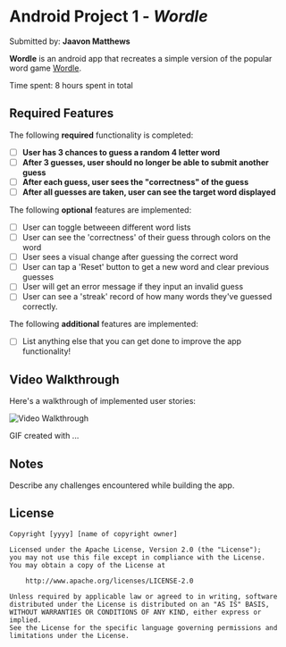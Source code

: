 # Android Project 1 - *Wordle*

Submitted by: **Jaavon Matthews**

**Wordle** is an android app that recreates a simple version of the popular word game [Wordle](https://www.nytimes.com/games/wordle/index.html). 

Time spent: 8 hours spent in total

## Required Features

The following **required** functionality is completed:

- [ ] **User has 3 chances to guess a random 4 letter word**
- [ ] **After 3 guesses, user should no longer be able to submit another guess**
- [ ] **After each guess, user sees the "correctness" of the guess**
- [ ] **After all guesses are taken, user can see the target word displayed**

The following **optional** features are implemented:

- [ ] User can toggle betweeen different word lists
- [ ] User can see the 'correctness' of their guess through colors on the word 
- [ ] User sees a visual change after guessing the correct word
- [ ] User can tap a 'Reset' button to get a new word and clear previous guesses
- [ ] User will get an error message if they input an invalid guess
- [ ] User can see a 'streak' record of how many words they've guessed correctly.

The following **additional** features are implemented:

* [ ] List anything else that you can get done to improve the app functionality!

## Video Walkthrough

Here's a walkthrough of implemented user stories:

<img src='http://i.imgur.com/link/to/your/gif/file.gif' title='Video Walkthrough' width='' alt='Video Walkthrough' />

<!-- Replace this with whatever GIF tool you used! -->
GIF created with ...  
<!-- Recommended tools:
[Kap](https://getkap.co/) for macOS
[ScreenToGif](https://www.screentogif.com/) for Windows
[peek](https://github.com/phw/peek) for Linux. -->

## Notes

Describe any challenges encountered while building the app.

## License

    Copyright [yyyy] [name of copyright owner]

    Licensed under the Apache License, Version 2.0 (the "License");
    you may not use this file except in compliance with the License.
    You may obtain a copy of the License at

        http://www.apache.org/licenses/LICENSE-2.0

    Unless required by applicable law or agreed to in writing, software
    distributed under the License is distributed on an "AS IS" BASIS,
    WITHOUT WARRANTIES OR CONDITIONS OF ANY KIND, either express or implied.
    See the License for the specific language governing permissions and
    limitations under the License.
